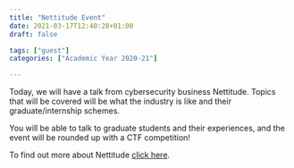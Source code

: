 ```yaml
---
title: "Nettitude Event"
date: 2021-03-17T12:40:28+01:00
draft: false

tags: ["guest"]
categories: ["Academic Year 2020-21"]

---
```


Today, we will have a talk from cybersecurity business Nettitude. Topics that will be covered will be what the industry is like and their graduate/internship schemes.

You will be able to talk to graduate students and their experiences, and the event will be rounded up with a CTF competition!

To find out more about Nettitude [click here](https://www.nettitude.com/uk/).